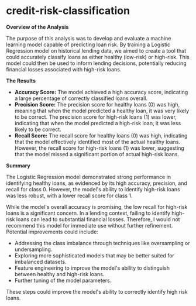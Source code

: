 # credit-risk-classification
  **Overview of the Analysis**

The purpose of this analysis was to develop and evaluate a machine learning model capable of predicting loan risk. By training a Logistic Regression model on historical lending data, we aimed to create a tool that could accurately classify loans as either healthy (low-risk) or high-risk. This model could then be used to inform lending decisions, potentially reducing financial losses associated with high-risk loans.

**The Results**

- **Accuracy Score:** The model achieved a high accuracy score, indicating a large percentage of correctly classified loans overall.
- **Precision Score:** The precision score for healthy loans (0) was high, meaning that when the model predicted a healthy loan, it was very likely to be correct. The precision score for high-risk loans (1) was lower, indicating that when the model predicted a high-risk loan, it was less likely to be correct.
- **Recall Score:** The recall score for healthy loans (0) was high, indicating that the model effectively identified most of the actual healthy loans. However, the recall score for high-risk loans (1) was lower, suggesting that the model missed a significant portion of actual high-risk loans.

**Summary**

The Logistic Regression model demonstrated strong performance in identifying healthy loans, as evidenced by its high accuracy, precision, and recall for class 0. However, the model's ability to identify high-risk loans was less robust, with a lower recall score for class 1.

While the model's overall accuracy is promising, the low recall for high-risk loans is a significant concern. In a lending context, failing to identify high-risk loans can lead to substantial financial losses. Therefore, I would not recommend this model for immediate use without further refinement. Potential improvements could include:

- Addressing the class imbalance through techniques like oversampling or undersampling.
- Exploring more sophisticated models that may be better suited for imbalanced datasets.
- Feature engineering to improve the model's ability to distinguish between healthy and high-risk loans.
- Further tuning of the model parameters.

These steps could improve the model's ability to correctly identify high risk loans.

